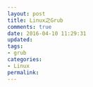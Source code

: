 ```yaml
---
layout: post
title: Linux之Grub
comments: true
date: 2016-04-10 11:29:31
updated:
tags:
- grub
categories:
- Linux
permalink:
---
```


